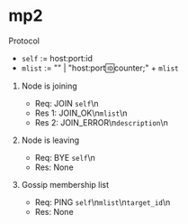# mp2

Protocol

- `self` := host:port:id
- `mlist` := "" | "host:port:id:counter;" + `mlist`

1. Node is joining
    - Req: JOIN `self`\n
    - Res 1: JOIN_OK\n`mlist`\n
    - Res 2: JOIN_ERROR\n`description`\n

2. Node is leaving
    - Req: BYE `self`\n
    - Res: None

3. Gossip membership list
    - Req: PING `self`\n`mlist`\n`target_id`\n
    - Res: None


